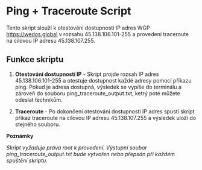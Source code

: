 Ping + Traceroute Script
=====================================

Tento skript slouží k otestování dostupnosti IP adres WGP https://wedos.global v rozsahu 45.138.106.101-255 a provedení traceroute na cílovou IP adresu 45.138.107.255.

## Funkce skriptu
1. **Otestování dostupnosti IP** - Skript projde rozsah IP adres 45.138.106.101-255 a otestuje dostupnost každé adresy pomocí příkazu ping. Pokud je adresa dostupná, výsledek se vypíše do terminálu a zároveň do souboru ping_traceroute_output.txt, ketrý poté můžete odeslat technikům. 

2. **Traceroute** - Po dokončení otestování dostupnosti IP adres spustí skript příkaz traceroute na cílovou IP adresu 45.138.107.255 a výsledek uloží do stejného souboru.

**Poznámky**

*Skript vyžaduje práva root k provedení.
Výstupní soubor ping_traceroute_output.txt bude vytvořen nebo přepsán při každém spuštění skriptu.*